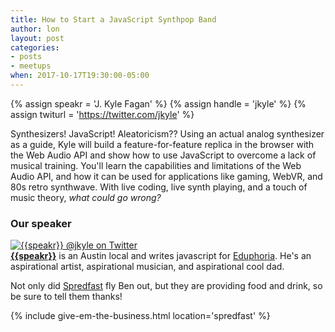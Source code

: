 ```yaml
---
title: How to Start a JavaScript Synthpop Band
author: lon
layout: post
categories:
- posts
- meetups
when: 2017-10-17T19:30:00-05:00
---
```


{% assign speakr = 'J. Kyle Fagan' %}
{% assign handle = 'jkyle' %}
{% assign twiturl = 'https://twitter.com/jkyle' %}

Synthesizers! JavaScript! Aleatoricism?? Using an actual analog synthesizer as a
guide, Kyle will build a feature-for-feature replica in the browser with the Web
Audio API and show how to use JavaScript to overcome a lack of musical training.
You'll learn the capabilities and limitations of the Web Audio API, and how it
can be used for applications like gaming, WebVR, and 80s retro synthwave. With
live coding, live synth playing, and a touch of music theory, <em>what could go wrong?</em>

<h3>Our speaker</h3>

<div class="media-object speaker-bio">
  <a href="{{twiturl}}">
    <img alt="{{speakr}} @jkyle on Twitter"
      src="https://avatars1.githubusercontent.com/u/100188?v=4&s=460" />
  </a>
  <div>
  <a href="{{twiturl}}"><strong>{{speakr}}</strong></a>
  is an Austin local and writes javascript for <a href="https://www.eduphoria.net">Eduphoria</a>.
  He's an aspirational artist, aspirational musician, and aspirational cool dad.
  </div>
</div>

Not only did [Spredfast][] fly Ben out, but they are providing food and drink,
so be sure to tell them thanks!

{% include give-em-the-business.html location='spredfast' %}

[Spredfast]: https://www.spredfast.com/
